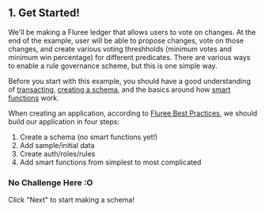 ## 1. Get Started!

We'll be making a Fluree ledger that allows users to vote on changes.  At the end of the example, user will be able to propose changes, vote on those changes, and create various voting threshholds (minimum votes and minimum win percentage) for different predicates. There are various ways to enable a rule governance scheme, but this is one simple way.

Before you start with this example, you should have a good understanding of [transacting](/lesson/bg-transact/1), [creating a schema](/lesson/bg-schema/1), and the basics around how [smart functions](/lesson/im-smart-functions/1) work. 

When creating an application, according to [Fluree Best Practices](/docs/infrastructure/application-best-practices), we should build our application in four steps:

1. Create a schema (no smart functions yet!)
2. Add sample/initial data
3. Create auth/roles/rules
4. Add smart functions from simplest to most complicated

<div class="challenge">
<h3>No Challenge Here :O </h3>
<p>
Click "Next" to start making a schema!
</p>
</div>